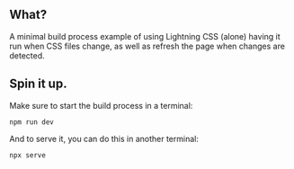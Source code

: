 ## What?

A minimal build process example of using Lightning CSS (alone) having it run when CSS files change, as well as refresh the page when changes are detected.

## Spin it up.

Make sure to start the build process in a terminal:

```
npm run dev
```

And to serve it, you can do this in another terminal:

```
npx serve
```
